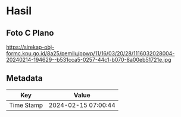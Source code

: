 # Hasil

## Foto C Plano

https://sirekap-obj-formc.kpu.go.id/8a25/pemilu/ppwp/11/16/03/20/28/1116032028004-20240214-194629--b531cca5-0257-44c1-b070-8a00eb51721e.jpg


## Metadata

| Key        | Value               |
| ---------- | ------------------- |
| Time Stamp | 2024-02-15 07:00:44 |



